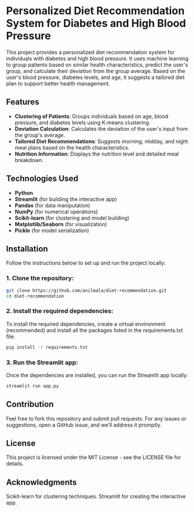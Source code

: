 # Personalized Diet Recommendation System for Diabetes and High Blood Pressure

This project provides a personalized diet recommendation system for individuals with diabetes and high blood pressure. It uses machine learning to group patients based on similar health characteristics, predict the user's group, and calculate their deviation from the group average. Based on the user's blood pressure, diabetes levels, and age, it suggests a tailored diet plan to support better health management.

## Features
- **Clustering of Patients**: Groups individuals based on age, blood pressure, and diabetes levels using K-means clustering.
- **Deviation Calculation**: Calculates the deviation of the user's input from the group's average.
- **Tailored Diet Recommendations**: Suggests morning, midday, and night meal plans based on the health characteristics.
- **Nutrition Information**: Displays the nutrition level and detailed meal breakdown.
  
## Technologies Used
- **Python**  
- **Streamlit** (for building the interactive app)  
- **Pandas** (for data manipulation)  
- **NumPy** (for numerical operations)  
- **Scikit-learn** (for clustering and model building)  
- **Matplotlib/Seaborn** (for visualization)  
- **Pickle** (for model serialization)

## Installation

Follow the instructions below to set up and run the project locally:

### 1. Clone the repository:
```bash
git clone https://github.com/anilmala/diet-recommendation.git
cd diet-recommendation
```

### 2. Install the required dependencies:
To install the required dependencies, create a virtual environment (recommended) and install all the packages listed in the requirements.txt file:
```bash
pip install -r requirements.txt
```

### 3. Run the Streamlit app:
Once the dependencies are installed, you can run the Streamlit app locally:
```bash
streamlit run app.py
```

## Contribution
Feel free to fork this repository and submit pull requests. For any issues or suggestions, open a GitHub issue, and we’ll address it promptly.

## License
This project is licensed under the MIT License - see the LICENSE file for details.

## Acknowledgments
Scikit-learn for clustering techniques.
Streamlit for creating the interactive app.
